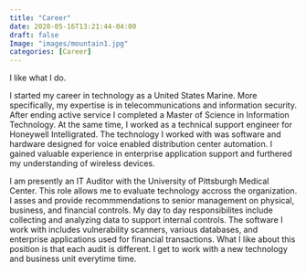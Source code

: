 ```yaml
---
title: "Career"
date: 2020-05-16T13:21:44-04:00
draft: false
Image: "images/mountain1.jpg"
categories: [Career]
---
```


<!-- # H1
## H2
### H3
#### H4
##### H5
###### H6 -->

<!-- *asterisks*      -->

<!-- 1. First ordered list item
2. Another item

* Unordered sub-list. 
1. Actual numbers don't matter, just that it's a number
⋅⋅1. Ordered sub-list
4. And another item.

⋅⋅⋅You can have properly indented paragraphs within list items. Notice the blank line above, and the leading spaces (at least one, but we'll use three here to also align the raw Markdown).

⋅⋅⋅To have a line break without a paragraph, you will need to use two trailing spaces.⋅⋅
⋅⋅⋅Note that this line is separate, but within the same paragraph.⋅⋅
⋅⋅⋅(This is contrary to the typical GFM line break behaviour, where trailing spaces are not required.)

* Unordered list can use asterisks
- Or minuses
+ Or pluses -->

<!-- ```python
num1 = 3 
num2 = 2 
print(num1 * num2)
```  -->
<!-- <iframe width="560" height="315" src="https://www.youtube.com/embed/1vq_h4myH1E" frameborder="0" allow="accelerometer; autoplay; encrypted-media; gyroscope; picture-in-picture" allowfullscreen></iframe> -->
I like what I do.

I started my career in technology as a United States Marine. More specifically, my expertise is in telecommunications and information security. After ending active service I completed a Master of Science in Information Technology. At the same time, I worked as a technical support engineer for Honeywell Intelligrated. The technology I worked with was software and hardware designed for voice enabled distribution center automation. I gained valuable experience in enterprise application support and furthered my understanding of wireless devices. 

I am presently an IT Auditor with the University of Pittsburgh Medical Center. This role allows me to evaluate technology accross the organization. I asses and provide recommmendations to senior management on physical, business, and financial controls. My day to day responsibilites include collecting and analyzing data to support internal controls. The software I work with includes vulnerability scanners, various databases, and enterprise applications used for financial transactions. What I like about this position is that each audit is different. I get to work with a new technology and business unit everytime time.  

